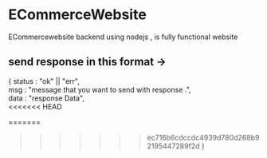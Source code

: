 # ECommerceWebsite
ECommercewebsite backend using nodejs  , is fully functional website 

## send response in this format ->
 <p>
  {
    status : "ok" || "err", <br>
    msg : "message that you want to send with response .", <br>
    data : "response Data", <br>
<<<<<<< HEAD
    
=======
>>>>>>> ec716b6cdccdc4939d780d268b92195447289f2d
  }
</p>


<!-- const mongoose = require("mongoose");

const { Schema } = mongoose;

const BrandSchema = new Schema({
    name: {
        type: String,
        required: true,
        unique: true,
    },
    description: {
        type: String,
    },
    country: {
        type: String,
    },
    website: {
        type: String,
    },
    foundedYear: {
        type: Number,
    },
    logoUrl: {
        type: String,
    },
    products: [
        {
            type: Schema.Types.ObjectId,
            ref: "Product",
        },
    ],
    // Add any other relevant fields as per your requirements
});

const Brand = mongoose.model("Brand", BrandSchema);

module.exports = Brand; -->
